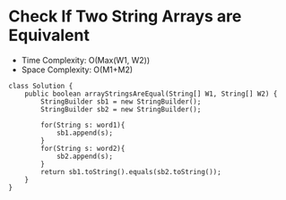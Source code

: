 # Check If Two String Arrays are Equivalent

- Time Complexity: O(Max(W1, W2))
- Space Complexity: O(M1+M2)

```
class Solution {
    public boolean arrayStringsAreEqual(String[] W1, String[] W2) {
        StringBuilder sb1 = new StringBuilder();
        StringBuilder sb2 = new StringBuilder();

        for(String s: word1){
            sb1.append(s);
        }
        for(String s: word2){
            sb2.append(s);
        }
        return sb1.toString().equals(sb2.toString());
    }
}
```
